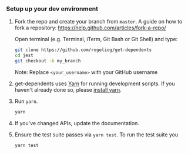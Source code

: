 ### Setup up your dev environment

1.  Fork the repo and create your branch from `master`.
    A guide on how to fork a repository: https://help.github.com/articles/fork-a-repo/

    Open terminal (e.g. Terminal, iTerm, Git Bash or Git Shell) and type:

    ```sh
    git clone https://github.com/rogeliog/get-dependents
    cd jest
    git checkout -b my_branch
    ```

    Note:
    Replace `<your_username>` with your GitHub username

2.  get-dependents uses [Yarn](https://code.facebook.com/posts/1840075619545360)
    for running development scripts. If you haven't already done so,
    please [install yarn](https://yarnpkg.com/en/docs/install).

3.  Run `yarn`.

    ```sh
    yarn
    ```

4.  If you've changed APIs, update the documentation.

5.  Ensure the test suite passes via `yarn test`. To run the test suite you

    ```sh
    yarn test
    ```
